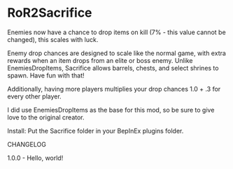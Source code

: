 # RoR2Sacrifice
Enemies now have a chance to drop items on kill (7% - this value cannot be changed), this scales with luck.

Enemy drop chances are designed to scale like the normal game, with extra rewards when an item drops from an elite or boss enemy.
Unlike EnemiesDropItems, Sacrifice allows barrels, chests, and select shrines to spawn. Have fun with that!

Additionally, having more players multiplies your drop chances 1.0 + .3 for every other player.

I did use EnemiesDropItems as the base for this mod, so be sure to give love to the original creator.

Install: Put the Sacrifice folder in your BepInEx plugins folder.


CHANGELOG


1.0.0 - Hello, world!